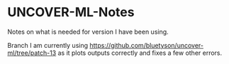 # UNCOVER-ML-Notes
Notes on what is needed for version I have been using.

Branch I am currently using https://github.com/bluetyson/uncover-ml/tree/patch-13 as it plots outputs correctly and fixes a few other errors.
